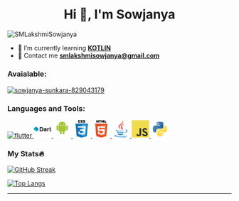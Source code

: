 <h1 align="center">Hi 👋, I'm Sowjanya</h1>

<p align="left"> <img src="https://komarev.com/ghpvc/?username=SMLakshmiSowjanya&label=Profile%20views&color=brightgreen&style=flat" alt="SMLakshmiSowjanya" /> </p>

- 🌱 I’m currently learning <a href="https://kotlinlang.org/" target="_blank" rel="noopener noreferrer">**KOTLIN**</a>
- 📧 Contact me **smlakshmisowjanya@gmail.com**

<h3 align="left">Avaialable:</h3>
<p align="left">

<a href="https://www.linkedin.com/in/sowjanya-sunkara-829043179" target="blank"><img align="center" src="https://raw.githubusercontent.com/rahuldkjain/github-profile-readme-generator/master/src/images/icons/Social/linked-in-alt.svg" alt="sowjanya-sunkara-829043179" height="30" width="40" title="LinkedIn" /></a>
</p>

<h3 align="left">Languages and Tools:</h3>
<p align="left"> 
<a href="https://flutter.dev" target="_blank"> <img src="https://www.vectorlogo.zone/logos/flutterio/flutterio-icon.svg" alt="flutter" width="40" height="40" title="Flutter"/> </a> 
<a href="https://dart.dev/" target="_blank"> <img src="https://raw.githubusercontent.com/devicons/devicon/master/icons/dart/dart-original-wordmark.svg" alt="dart" width="40" height="40" title="Dart"/> </a> 
<a href="https://developer.android.com" target="_blank"> <img src="https://raw.githubusercontent.com/devicons/devicon/master/icons/android/android-original-wordmark.svg" alt="android" width="40" height="40" title="Android"/> </a> 
<a href="https://www.w3schools.com/css/" target="_blank"> <img src="https://raw.githubusercontent.com/devicons/devicon/master/icons/css3/css3-original-wordmark.svg" alt="css3" width="40" height="40" title="CSS3"/> </a> 
<a href="https://www.w3.org/html/" target="_blank"> <img src="https://raw.githubusercontent.com/devicons/devicon/master/icons/html5/html5-original-wordmark.svg" alt="html5" width="40" height="40" title="HTML"/> </a> 
<a href="https://www.java.com" target="_blank"> <img src="https://raw.githubusercontent.com/devicons/devicon/master/icons/java/java-original.svg" alt="java" width="40" height="40" title="Java"/> </a> 
<a href="https://developer.mozilla.org/en-US/docs/Web/JavaScript" target="_blank"> <img src="https://raw.githubusercontent.com/devicons/devicon/master/icons/javascript/javascript-original.svg" alt="javascript" width="40" height="40" title="Java Script"/> </a> 
<a href="https://www.python.org" target="_blank"> <img src="https://raw.githubusercontent.com/devicons/devicon/master/icons/python/python-original.svg" alt="python" width="40" height="40" title="Python"/> </a> </p>

<!-- <p><img align="left" src="https://github-readme-stats.vercel.app/api/top-langs?username=SMLakshmiSowjanya&show_icons=true&locale=en&layout=compact" alt="SMLakshmiSowjanya" /></p>

<p>&nbsp;<img align="center" src="https://github-readme-stats.vercel.app/api?username=SMLakshmiSowjanya&show_icons=true&locale=en" alt="SMLakshmiSowjanya" /></p> -->

### My Stats🔥
[![GitHub Streak](http://github-readme-streak-stats.herokuapp.com?user=SMLakshmiSowjanya&theme=dark&background=000000)](https://git.io/streak-stats)

[![Top Langs](https://github-readme-stats.vercel.app/api/top-langs/?username=jillellamudisurya&layout=compact&theme=vision-friendly-dark)](https://github.com/anuraghazra/github-readme-stats)

---
